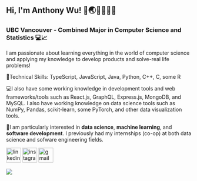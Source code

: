 ## Hi, I'm Anthony Wu! 👋🌏🇨🇦🇹🇼
### UBC Vancouver - Combined Major in Computer Science and Statistics 💻📈

I am passionate about learning everything in the world of computer science and applying my knowledge to develop products and solve-real life problems!

🤹Technical Skills: TypeScript, JavaScript, Java, Python, C++, C, some R

💻I also have some working knowledge in development tools and web frameworks/tools such as React.js, GraphQL, Express.js, MongoDB, and MySQL. I also have working knowledge on data science tools such as NumPy, Pandas, scikit-learn, some PyTorch, and other data visualization tools.

👔I am particularly interested in **data science**, **machine learning**, and **software development**. I previously had my internships (co-op) at both data science and sofware engineering fields. 

[<img src='https://cdn.jsdelivr.net/npm/simple-icons@3.0.1/icons/linkedin.svg' alt='linkedin' height='40'>](https://www.linkedin.com/in/anthony-wu-077430b5/)   [<img src='https://cdn.jsdelivr.net/npm/simple-icons@3.0.1/icons/instagram.svg' alt='instagram' height='40'>](https://www.instagram.com/anthonywu.aslanovich.ace/)   [<img src='https://cdn.jsdelivr.net/npm/simple-icons@3.0.1/icons/gmail.svg' alt='gmail' height='40'>](mailto:anthonywudis@gmail.com)

<a href="https://github.com/anuraghazra/github-readme-stats">
  <img align="left" src="https://github-readme-stats.vercel.app/api?username=anthonywu2000&show_icons=true&hide_border=true&count_private=true&theme=tokyonight" />


<!-- ![GitHub stats](https://github-readme-stats.vercel.app/api?username=anthonywu2000&count_private=true&include_all_commits=true&show_icons=true&hide=stars,contribs&token=SECRET_TOKEN)   -->
